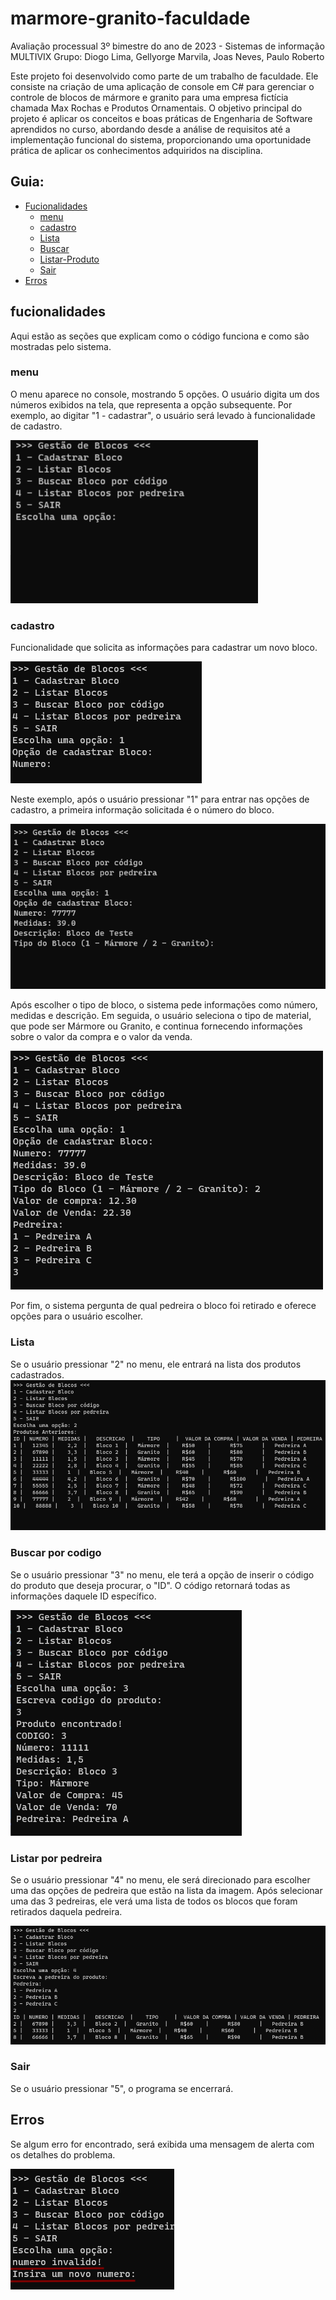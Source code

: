 # marmore-granito-faculdade
Avaliação processual 3º bimestre do ano de 2023 - Sistemas de informação MULTIVIX
Grupo: Diogo Lima, Gellyorge Marvila, Joas Neves, Paulo Roberto

Este projeto foi desenvolvido como parte de um trabalho de faculdade. Ele consiste na criação de uma aplicação de console em C# para gerenciar o controle de blocos de mármore e granito para uma empresa fictícia chamada Max Rochas e Produtos Ornamentais. O objetivo principal do projeto é aplicar os conceitos e boas práticas de Engenharia de Software aprendidos no curso, abordando desde a análise de requisitos até a implementação funcional do sistema, proporcionando uma oportunidade prática de aplicar os conhecimentos adquiridos na disciplina.

## Guia:

- [Fucionalidades](#fucionalidades)
    - [menu](#menu)
    - [cadastro](#cadastro)
    - [Lista](#lista)
    - [Buscar](#buscar-por-codigo)
    - [Listar-Produto](#listar-por-pedreira)
    - [Sair](#sair)
- [Erros](#erros)

## fucionalidades
Aqui estão as seções que explicam como o código funciona e como são mostradas pelo sistema.

### menu
O menu aparece no console, mostrando 5 opções. O usuário digita um dos números exibidos na tela, que representa a opção subsequente. Por exemplo, ao digitar "1 - cadastrar", o usuário será levado à funcionalidade de cadastro.

![imagem-menu](./img/menu.png)

### cadastro
Funcionalidade que solicita as informações para cadastrar um novo bloco.

![cadastrar](./img/cadastrar-1.png)

Neste exemplo, após o usuário pressionar "1" para entrar nas opções de cadastro, a primeira informação solicitada é o número do bloco.

![cadastrar](./img/cadastrar-2.png)

Após escolher o tipo de bloco, o sistema pede informações como número, medidas e descrição. Em seguida, o usuário seleciona o tipo de material, que pode ser Mármore ou Granito, e continua fornecendo informações sobre o valor da compra e o valor da venda.

![cadastrar](./img/cadastar-3.png)

Por fim, o sistema pergunta de qual pedreira o bloco foi retirado e oferece opções para o usuário escolher.

### Lista
Se o usuário pressionar "2" no menu, ele entrará na lista dos produtos cadastrados.
![lista](./img/lista-2.png)

### Buscar por codigo
Se o usuário pressionar "3" no menu, ele terá a opção de inserir o código do produto que deseja procurar, o "ID". O código retornará todas as informações daquele ID específico.

![codigo](./img/buscar-por-codigo-4.png)

### Listar por pedreira
Se o usuário pressionar "4" no menu, ele será direcionado para escolher uma das opções de pedreira que estão na lista da imagem. Após selecionar uma das 3 pedreiras, ele verá uma lista de todos os blocos que foram retirados daquela pedreira.

![pedreiraListar](./img/lista-por-pedreira.png)

### Sair
Se o usuário pressionar "5", o programa se encerrará.

## Erros
Se algum erro for encontrado, será exibida uma mensagem de alerta com os detalhes do problema.

![numeroErro](./img/numero-invalido.png)
